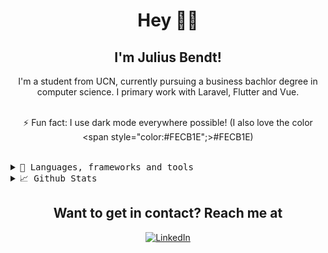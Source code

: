 <h1 align="center"> Hey 👋🏽</h1>
<h2 align="center">I'm Julius Bendt!</h2>
<div align="center">
I'm a student from UCN, currently pursuing a business bachlor degree in computer science.
I primary work with Laravel, Flutter and Vue.
<br><br>

⚡ Fun fact: I use dark mode everywhere possible! (I also love the color <span style="color:#FECB1E";>#FECB1E</span>)<br>


</div>
<br>

<details>
<summary> <samp>📝 Languages, frameworks and tools</samp></summary>
<br>

<p align="center">My tech stack includes both web-, game-, and mobile development tools and frameworks. <p>


<img alt="JavaScript" src="https://img.shields.io/badge/javascript%20-%23323330.svg?&style=for-the-badge&logo=javascript&logoColor=%23F7DF1E"/> 

<img alt="Vue.js" src="https://img.shields.io/badge/vuejs%20-%2335495e.svg?&style=for-the-badge&logo=vue.js&logoColor=%234FC08D"/>

<img alt="jQuery" src="https://img.shields.io/badge/jquery%20-%230769AD.svg?&style=for-the-badge&logo=jquery&logoColor=white"/>

<img alt="HTML5" src="https://img.shields.io/badge/html5%20-%23E34F26.svg?&style=for-the-badge&logo=html5&logoColor=white"/>
	
<img alt="CSS3" src="https://img.shields.io/badge/css3%20-%231572B6.svg?&style=for-the-badge&logo=css3&logoColor=white"/>

<img alt="Bootstrap" src="https://img.shields.io/badge/bootstrap%20-%23563D7C.svg?&style=for-the-badge&logo=bootstrap&logoColor=white"/>

<img alt="Arduino" src="https://img.shields.io/badge/-Arduino-00979D?style=for-the-badge&logo=Arduino&logoColor=white"/>

<img alt="PHP" src="https://img.shields.io/badge/php-%23777BB4.svg?&style=for-the-badge&logo=php&logoColor=white"/>

<img alt="Laravel" src="https://img.shields.io/badge/laravel%20-%23FF2D20.svg?&style=for-the-badge&logo=laravel&logoColor=white"/>

<img alt="MySQL" src="https://img.shields.io/badge/mysql-%2300f.svg?&style=for-the-badge&logo=mysql&logoColor=white"/>

<img alt="Dart" src="https://img.shields.io/badge/dart-%230175C2.svg?&style=for-the-badge&logo=dart&logoColor=white"/>

<img alt="Flutter" src="https://img.shields.io/badge/Flutter%20-%2302569B.svg?&style=for-the-badge&logo=Flutter&logoColor=white" />

<img alt="C#" src="https://img.shields.io/badge/c%23%20-%23239120.svg?&style=for-the-badge&logo=c-sharp&logoColor=white"/>

<img alt="Unity" src="https://img.shields.io/badge/unity%20-%23000000.svg?&style=for-the-badge&logo=unity&logoColor=white"/>

<img alt="Java" src="https://img.shields.io/badge/java-%23ED8B00.svg?&style=for-the-badge&logo=java&logoColor=white"/>

<img alt="Git" src="https://img.shields.io/badge/git%20-%23F05033.svg?&style=for-the-badge&logo=git&logoColor=white"/>

<img alt="GitHub" src="https://img.shields.io/badge/github%20-%23121011.svg?&style=for-the-badge&logo=github&logoColor=white"/>

<img alt="Bitbucket" src="https://img.shields.io/badge/bitbucket%20-%230047B3.svg?&style=for-the-badge&logo=bitbucket&logoColor=white"/>


<br><br>

<div align="center">
<img src="https://github-readme-stats.vercel.app/api/top-langs/?username=julius-bendt&layout=compact&theme=vision-friendly-dark" />
<p><span style="font-weight:bold;">NOTE:</span> The languages in above chart does not represent my skill level. It is a metric of which languages I have been uploading the most. </p>
</div>

</details>

<details>
<summary> <samp>📈 Github Stats</samp></summary>
<br>

<div align="center">
<img src="https://github-readme-stats.vercel.app/api?username=julius-bendt&show_icons=true&theme=vision-friendly-dark&count_private=true" />
</div>
</details>




<h2 align="center">Want to get in contact? <span style="font-weight:bold;">Reach me at</span></h2>
<p align="center">
<a href="https://www.linkedin.com/in/julius-bendt" target="_blank"><img alt="LinkedIn" src="https://img.shields.io/badge/linkedin%20-%230077B5.svg?&style=for-the-badge&logo=linkedin&logoColor=white&"/></a>


